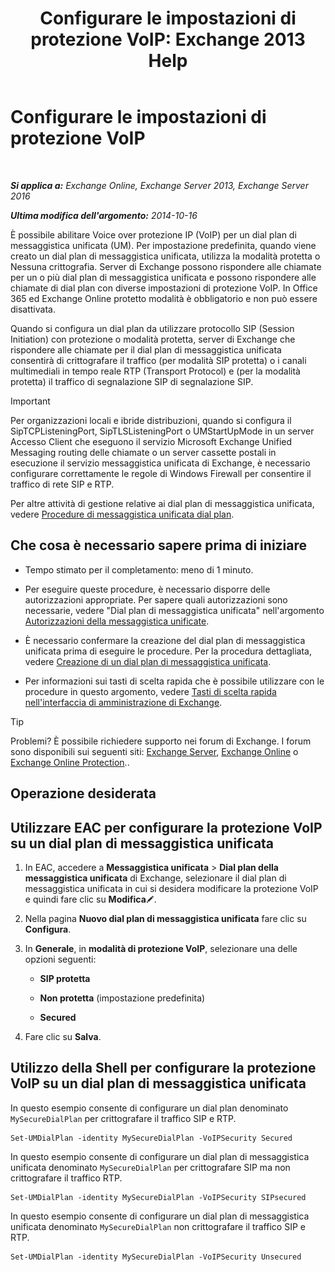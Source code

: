 ﻿---
title: 'Configurare le impostazioni di protezione VoIP: Exchange 2013 Help'
TOCTitle: Configurare le impostazioni di protezione VoIP
ms:assetid: b5335654-c766-4f3f-883c-f31263e1d9c1
ms:mtpsurl: https://technet.microsoft.com/it-it/library/Bb201721(v=EXCHG.150)
ms:contentKeyID: 50481485
ms.date: 05/22/2018
mtps_version: v=EXCHG.150
ms.translationtype: MT
---

# Configurare le impostazioni di protezione VoIP

 

_**Si applica a:** Exchange Online, Exchange Server 2013, Exchange Server 2016_

_**Ultima modifica dell'argomento:** 2014-10-16_

È possibile abilitare Voice over protezione IP (VoIP) per un dial plan di messaggistica unificata (UM). Per impostazione predefinita, quando viene creato un dial plan di messaggistica unificata, utilizza la modalità protetta o Nessuna crittografia. Server di Exchange possono rispondere alle chiamate per un o più dial plan di messaggistica unificata e possono rispondere alle chiamate di dial plan con diverse impostazioni di protezione VoIP. In Office 365 ed Exchange Online protetto modalità è obbligatorio e non può essere disattivata.

Quando si configura un dial plan da utilizzare protocollo SIP (Session Initiation) con protezione o modalità protetta, server di Exchange che rispondere alle chiamate per il dial plan di messaggistica unificata consentirà di crittografare il traffico (per modalità SIP protetta) o i canali multimediali in tempo reale RTP (Transport Protocol) e (per la modalità protetta) il traffico di segnalazione SIP di segnalazione SIP.


> [!IMPORTANT]
> Per organizzazioni locali e ibride distribuzioni, quando si configura il SipTCPListeningPort, SipTLSListeningPort o UMStartUpMode in un server Accesso Client che eseguono il servizio Microsoft Exchange Unified Messaging routing delle chiamate o un server cassette postali in esecuzione il servizio messaggistica unificata di Exchange, è necessario configurare correttamente le regole di Windows Firewall per consentire il traffico di rete SIP e RTP.



Per altre attività di gestione relative ai dial plan di messaggistica unificata, vedere [Procedure di messaggistica unificata dial plan](um-dial-plan-procedures-exchange-2013-help.md).

## Che cosa è necessario sapere prima di iniziare

  - Tempo stimato per il completamento: meno di 1 minuto.

  - Per eseguire queste procedure, è necessario disporre delle autorizzazioni appropriate. Per sapere quali autorizzazioni sono necessarie, vedere "Dial plan di messaggistica unificata" nell'argomento [Autorizzazioni della messaggistica unificate](unified-messaging-permissions-exchange-2013-help.md).

  - È necessario confermare la creazione del dial plan di messaggistica unificata prima di eseguire le procedure. Per la procedura dettagliata, vedere [Creazione di un dial plan di messaggistica unificata](create-a-um-dial-plan-exchange-2013-help.md).

  - Per informazioni sui tasti di scelta rapida che è possibile utilizzare con le procedure in questo argomento, vedere [Tasti di scelta rapida nell'interfaccia di amministrazione di Exchange](keyboard-shortcuts-in-the-exchange-admin-center-exchange-online-protection-help.md).


> [!TIP]
> Problemi? È possibile richiedere supporto nei forum di Exchange. I forum sono disponibili sui seguenti siti: <A href="https://go.microsoft.com/fwlink/p/?linkid=60612">Exchange Server</A>, <A href="https://go.microsoft.com/fwlink/p/?linkid=267542">Exchange Online</A> o <A href="https://go.microsoft.com/fwlink/p/?linkid=285351">Exchange Online Protection</A>..



## Operazione desiderata

## Utilizzare EAC per configurare la protezione VoIP su un dial plan di messaggistica unificata

1.  In EAC, accedere a **Messaggistica unificata** \> **Dial plan della messaggistica unificata** di Exchange, selezionare il dial plan di messaggistica unificata in cui si desidera modificare la protezione VoIP e quindi fare clic su **Modifica**![Icona Modifica](images/JJ218640.6f53ccb2-1f13-4c02-bea0-30690e6ea71d(EXCHG.150).gif "Icona Modifica").

2.  Nella pagina **Nuovo dial plan di messaggistica unificata** fare clic su **Configura**.

3.  In **Generale**, in **modalità di protezione VoIP**, selezionare una delle opzioni seguenti:
    
      - **SIP protetta**
    
      - **Non protetta** (impostazione predefinita)
    
      - **Secured**

4.  Fare clic su **Salva**.

## Utilizzo della Shell per configurare la protezione VoIP su un dial plan di messaggistica unificata

In questo esempio consente di configurare un dial plan denominato `MySecureDialPlan` per crittografare il traffico SIP e RTP.

    Set-UMDialPlan -identity MySecureDialPlan -VoIPSecurity Secured

In questo esempio consente di configurare un dial plan di messaggistica unificata denominato `MySecureDialPlan` per crittografare SIP ma non crittografare il traffico RTP.

    Set-UMDialPlan -identity MySecureDialPlan -VoIPSecurity SIPsecured

In questo esempio consente di configurare un dial plan di messaggistica unificata denominato `MySecureDialPlan` non crittografare il traffico SIP e RTP.

    Set-UMDialPlan -identity MySecureDialPlan -VoIPSecurity Unsecured

